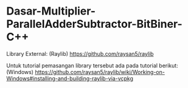 # Dasar-Multiplier-ParallelAdderSubtractor-BitBiner-C++
Library External: (Raylib) 
https://github.com/raysan5/raylib

Untuk tutorial pemasangan library tersebut ada pada tutorial berikut: 
(Windows)
https://github.com/raysan5/raylib/wiki/Working-on-Windows#installing-and-building-raylib-via-vcpkg
